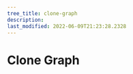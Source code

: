 ```yaml
---
tree_title: clone-graph
description: 
last_modified: 2022-06-09T21:23:28.2328
---
```


# Clone Graph
